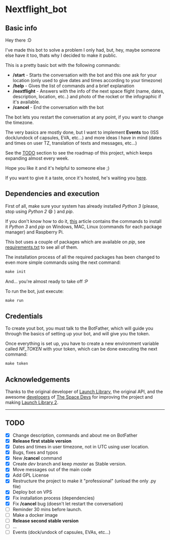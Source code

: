 # Nextflight_bot
## Basic info

Hey there :D

I've made this bot to solve a problem I only had, but, hey, maybe someone else have it too, thats why I decided to make it public.

This is a pretty basic bot with the following commands:
- **/start** - Starts the conversation with the bot and this one ask for your location (only used to give dates and times according to your timezone)
- **/help**  - Gives the list of commands and a brief explanation
- **/nextflight** - Answers with the info of the next space flight (name, dates, description, location, etc..) and photo of the rocket or the infographic if it's available.
- **/cancel** - End the conversation with the bot

The bot lets you restart the conversation at any point, if you want to change the timezone.

The very basics are mostly done, but I want to implement **Events** too (ISS dock/undock of capsules, EVA, etc...) and more ideas I have in mind (dates and times on user TZ, translation of texts and messages, etc...)

See the [TODO](https://github.com/Charly98cma/Nextflight-bot#todo) section to see the roadmap of this project, which keeps expanding almost every week.

Hope you like it and it's helpful to someone else  ;)

If you want to give it a taste, once it's hosted, he's waiting you [here](https://t.me/nextflight_bot).

## Dependencies and execution

First of all, make sure your system has already installed *Python 3* (please, stop using *Python 2* :smile: ) and *pip*.

If you don't know how to do it, [this](https://www.makeuseof.com/tag/install-pip-for-python/) article contains the commands to install it *Python 3* and *pip* on Windows, MAC, Linux (commands for each package manager) and Raspberry Pi.

This bot uses a couple of packages which are available on *pip*, see [requirements.txt](https://github.com/Charly98cma/Nextflight-bot/blob/master/requirements.txt) to see all of them.

The installation process of all the required packages has been changed to even more simple commands using the next command:

```makefile
make init
```

And... you're almost ready to take off :P

To run the bot, just execute:

```makefile
make run
```

## Credentials

To create yout bot, you must talk to the BotFather, which will guide you through the basics of setting up your bot, and will give you the token.

Once everything is set up, you have to create a new environment variable called *NF_TOKEN* with your token, which can be done executing the next command:

``` makefile
make token
```

## Acknowledgements

Thanks to the original developer of [Launch Library](https://launchlibrary.net/), the original API, and the awesome [developers](https://thespacedevs.com/about) of [The Space Devs](https://thespacedevs.com/) for improving the project and making [Launch Library 2](https://thespacedevs.com/llapi).

---

## TODO
- [x] Change description, commands and about me on BotFather
- [X] **Release first stable version**
- [x] Dates and times in user timezone, not in UTC using user location.
- [x] Bugs, fixes and typos
- [x] New **/cancel** command
- [X] Create *dev* branch and keep *master* as Stable version.
- [X] Move messages out of the main code
- [x] Add GPL License
- [x] Restructure the project to make it "professional" (unload the only .py file)
- [x] Deploy bot on VPS
- [x] Fix installation process (dependencies)
- [x] Fix **/cancel** bug (doesn't let restart the conversation)
- [ ] Reminder 30 mins before launch.
- [ ] Make a docker image
- [ ] **Release second stable version**
- [ ] ...
- [ ] Events (dock/undock of capsules, EVAs, etc...)
